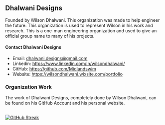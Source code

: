 ## Dhalwani Designs

Founded by Wilson Dhalwani. This organization was made to help engineer the future. This organization is used to represent Wilson in his work and research. This is a one-man engineering organization and used to give an official group name to many of his projects.

#### Contact Dhalwani Designs
- Email: dhalwani.designs@gmail.com 
- Linkedin: https://www.linkedin.com/in/wilsondhalwani/ 
- GitHub: https://github.com/Midlandswim
- Website: https://wilsondhalwani.wixsite.com/portfolio  

### Organization Work 

The work of Dhalwani Designs, completely done by Wilson Dhalwani, can be found on his GitHub Account and his personal website. 

##

[![GitHub Streak](https://streak-stats.demolab.com?user=Dhalwani-Designs&theme=hacker&border_radius=3&date_format=M%20j%5B%2C%20Y%5D&card_width=275&background=45%2C465D4A00%2C000000&stroke=2FFF3AB9&border=8CEB94&hide_current_streak=true&hide_longest_streak=true)](https://git.io/streak-stats)

<!---
Dhalwani-Designs/Dhalwani-Designs is a ✨ special ✨ repository because its `README.md` (this file) appears on your GitHub profile.
You can click the Preview link to take a look at your changes.
--->
